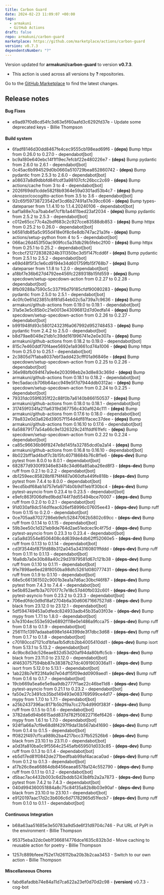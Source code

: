 ```yaml
---
title: Carbon Guard
date: 2024-02-23 11:09:07 +00:00
tags:
  - armakuni
  - GitHub Actions
draft: false
repo: armakuni/carbon-guard
marketplace: https://github.com/marketplace/actions/carbon-guard
version: v0.7.3
dependentsNumber: "?"
---
```



Version updated for **armakuni/carbon-guard** to version **v0.7.3**.
- This action is used across all versions by **?** repositories.

Go to the [GitHub Marketplace](https://github.com/marketplace/actions/carbon-guard) to find the latest changes.

## Release notes

#### Bug Fixes
- e9ad97f0d8cd54fc3d63e5f60aafd3c6292fd37e - Update some deprecated keys - Billie Thompson

#### Build system
- 6fadf8146d30dd8467fe4cec9555cb198ead69f6 - **(deps)** Bump httpx from 0.26.0 to 0.27.0 - dependabot[bot]
- bc9a180e640ebc14f1f19ec7efcbf22e480226e7 - **(deps)** Bump pydantic from 2.6.0 to 2.6.1 - dependabot[bot]
- 0c45ac6b994529d0b0660a510729bea852860742 - **(deps)** Bump pydantic from 2.5.3 to 2.6.0 - dependabot[bot]
- a08637a8d9dbbfd84fcdf3a98107cfc26bcc2c69 - **(deps)** Bump actions/cache from 3 to 4 - dependabot[bot]
- 2026f69dd1cdde582f8b9364e59a0301ad53b4c7 - **(deps)** Bump oknozor/cocogitto-action from 3.5 to 3.6 - dependabot[bot]
- 92c65f59738723542ef3cd6b27491a17e39cc606 - **(deps)** Bump types-dateparser from 1.1.4.10 to 1.1.4.20240106 - dependabot[bot]
- baf1a88e7ca7bab4ef7cf1b1a4411bed23af2034 - **(deps)** Bump pydantic from 2.5.2 to 2.5.3 - dependabot[bot]
- c012e65cc77c4a2bdf683c2c927cce83588db853 - **(deps)** Bump httpx from 0.25.2 to 0.26.0 - dependabot[bot]
- b6581db85a5c955d418e0f8c6e8db747ac21a3fe - **(deps)** Bump actions/setup-python from 4 to 5 - dependabot[bot]
- 066ac26d453f50ac909fcc5a31db29b5febc2f00 - **(deps)** Bump httpx from 0.25.1 to 0.25.2 - dependabot[bot]
- 9ccbcf212728382824b311350bc3d5f147fcdd6f - **(deps)** Bump pydantic from 2.5.1 to 2.5.2 - dependabot[bot]
- e69d48f5f3c1e6cd9194e34d601759fb15f768b7 - **(deps)** Bump dateparser from 1.1.8 to 1.2.0 - dependabot[bot]
- a18bf7e36b627d4792ee456fc2289318b15fd559 - **(deps)** Bump specdown/setup-specdown-action from 0.2.27 to 0.2.28 - dependabot[bot]
- 8fb09288a7590c5c3371f6d79185cfdf90080283 - **(deps)** Bump pydantic from 2.5.0 to 2.5.1 - dependabot[bot]
- 4c0fc0e61d23851c8f81d54eb02c5a739a7c9636 - **(deps)** Bump armakuni/github-actions from 0.19.0 to 0.19.1 - dependabot[bot]
- 31a5e3e5c85b0c21e0013e43096812d7d0edfa14 - **(deps)** Bump specdown/setup-specdown-action from 0.2.26 to 0.2.27 - dependabot[bot]
- b991948fd93c580124323f6a067992d952748453 - **(deps)** Bump pydantic from 2.4.2 to 2.5.0 - dependabot[bot]
- b8d79ae8048e21db1c39dd161996741e2e0e307a - **(deps)** Bump armakuni/github-actions from 0.18.2 to 0.19.0 - dependabot[bot]
- 815c7e460ddf70f4aee5692e1a93661cd74a1006 - **(deps)** Bump httpx from 0.25.0 to 0.25.1 - dependabot[bot]
- 2c3805d7f1aba8037ebf3add423cfff01a96846e - **(deps)** Bump specdown/setup-specdown-action from 0.2.25 to 0.2.26 - dependabot[bot]
- 36e98bfb094f47a9e4e203098eb2e3d8e83c369d - **(deps)** Bump armakuni/github-actions from 0.18.1 to 0.18.2 - dependabot[bot]
- 9ec5adaccb706b64acc949e5f7d7944ddb0312ac - **(deps)** Bump specdown/setup-specdown-action from 0.2.24 to 0.2.25 - dependabot[bot]
- 79331dc059f6351f22c88f0b7a6140b866150537 - **(deps)** Bump armakuni/github-actions from 0.18.0 to 0.18.1 - dependabot[bot]
- 317459f034fa211a6319d367756c430af624c111 - **(deps)** Bump armakuni/github-actions from 0.17.6 to 0.18.0 - dependabot[bot]
- 79a832e0d3a626d39057f154d4df81facec37dee - **(deps)** Bump armakuni/github-actions from 0.16.10 to 0.17.6 - dependabot[bot]
- 6a58879177a54a66c9e1326329c241fddf61fefc - **(deps)** Bump specdown/setup-specdown-action from 0.2.22 to 0.2.24 - dependabot[bot]
- ca85c96636b96f8247e8d145fa32785dcd0a2a14 - **(deps)** Bump armakuni/github-actions from 0.16.8 to 0.16.10 - dependabot[bot]
- 8b022bff1ad4bdf7c3b15fc40718684b76c8f1e6 - **(deps-dev)** Bump pytest from 8.0.0 to 8.0.1 - dependabot[bot]
- 682877d9300f9346e8348c34d66a85aba26ed8f3 - **(deps-dev)** Bump ruff from 0.2.1 to 0.2.2 - dependabot[bot]
- db1259eec85828bf87f4f487a060dfa449fe818b - **(deps-dev)** Bump pytest from 7.4.4 to 8.0.0 - dependabot[bot]
- 9ecd5bdf68ab1d757efa9714b0b9d11eb1f30bc4 - **(deps-dev)** Bump pytest-asyncio from 0.23.4 to 0.23.5 - dependabot[bot]
- e9efc863f006dfed9bdd744f7dd55494bce70007 - **(deps-dev)** Bump ruff from 0.2.0 to 0.2.1 - dependabot[bot]
- 91d030af8dc514d1feac626ef58996c07605ee43 - **(deps-dev)** Bump ruff from 0.1.15 to 0.2.0 - dependabot[bot]
- 0ce705aa87027286eb9efc52847062b5802c69cc - **(deps-dev)** Bump ruff from 0.1.14 to 0.1.15 - dependabot[bot]
- 59b3ee50c1d321eb9de764d2ae51edcec9c4f75d - **(deps-dev)** Bump pytest-asyncio from 0.23.3 to 0.23.4 - dependabot[bot]
- ca5a8d3554e8506408c4d639de4db62ff52060e5 - **(deps-dev)** Bump ruff from 0.1.13 to 0.1.14 - dependabot[bot]
- cd3f3544bf875fd88b312a045a343160801ffddd - **(deps-dev)** Bump ruff from 0.1.11 to 0.1.13 - dependabot[bot]
- 16a8db7a0e30b88a40c29d31979581d67c121b38 - **(deps-dev)** Bump ruff from 0.1.10 to 0.1.11 - dependabot[bot]
- 91e7898ae6ed28f8050ba98dfc5261d080777431 - **(deps-dev)** Bump ruff from 0.1.9 to 0.1.10 - dependabot[bot]
- 68e5c661361502c9001b3ea1a7d6ac30bcf46f87 - **(deps-dev)** Bump pytest from 7.4.3 to 7.4.4 - dependabot[bot]
- be5b852aefb3a7070177c7e18c57d40fb032c601 - **(deps-dev)** Bump pytest-asyncio from 0.23.2 to 0.23.3 - dependabot[bot]
- 706ed0fdc0d9d18af2704b6a30d60671667527d8 - **(deps-dev)** Bump black from 23.12.0 to 23.12.1 - dependabot[bot]
- 5df594749453a0dfedc824933adb45b35a03f03e - **(deps-dev)** Bump mypy from 1.7.1 to 1.8.0 - dependabot[bot]
- b7e3104ec553e592e6892f118e0e1486a9fcca75 - **(deps-dev)** Bump ruff from 0.1.8 to 0.1.9 - dependabot[bot]
- 256111c1397adaaba698e1d44399de3f7dbc3d68 - **(deps-dev)** Bump ruff from 0.1.7 to 0.1.8 - dependabot[bot]
- c70180ccd7121cd1bfaa1b5dfcb2bb4005410dd1 - **(deps-dev)** Bump isort from 5.13.1 to 5.13.2 - dependabot[bot]
- 4c9bc8d3dc526eae832d53d20af94da80bffc5cb - **(deps-dev)** Bump black from 23.11.0 to 23.12.0 - dependabot[bot]
- 4f4630757594bb87e38387b27dc4091903036a11 - **(deps-dev)** Bump isort from 5.12.0 to 5.13.1 - dependabot[bot]
- 1ab228b7e1f23f4a9d7e04df15f09edd0909aed1 - **(deps-dev)** Bump ruff from 0.1.6 to 0.1.7 - dependabot[bot]
- 19cb669a5ea6e5e9aa9db2777f1ae22c46be11d8 - **(deps-dev)** Bump pytest-asyncio from 0.21.1 to 0.23.2 - dependabot[bot]
- fa50e27c3491cb35bd149493e083769599ce4d17 - **(deps-dev)** Bump mypy from 1.7.0 to 1.7.1 - dependabot[bot]
- a25b2437396ac8171b5b2f9a7cc27b4d990f383f - **(deps-dev)** Bump ruff from 0.1.5 to 0.1.6 - dependabot[bot]
- 3782da6d94b6615add837d782f50822716ef6426 - **(deps-dev)** Bump mypy from 1.6.1 to 1.7.0 - dependabot[bot]
- 924f1a66a7cf9e68d8f4297f9da13b567ab41690 - **(deps-dev)** Bump ruff from 0.1.4 to 0.1.5 - dependabot[bot]
- ff0822f497cf1ca989b2ba4217bcc37fb52526b6 - **(deps-dev)** Bump black from 23.10.1 to 23.11.0 - dependabot[bot]
- a0d3fa810ba0c9f5564c2545afb659501d033c85 - **(deps-dev)** Bump ruff from 0.1.3 to 0.1.4 - dependabot[bot]
- eb5d17ed81f0842de271bedfbab99af4acaca0ad - **(deps-dev)** Bump ruff from 0.1.2 to 0.1.3 - dependabot[bot]
- a17b26c8ea66864db8456eaea6578a124c552790 - **(deps-dev)** Bump ruff from 0.1.1 to 0.1.2 - dependabot[bot]
- d5bac7ac4432b003c6d2bddb5243b8fb2a2a7873 - **(deps-dev)** Bump pytest from 7.4.2 to 7.4.3 - dependabot[bot]
- 040d994360051884a8c75c84f35a82b8b03e90af - **(deps-dev)** Bump black from 23.10.0 to 23.10.1 - dependabot[bot]
- e9120197aac17d2c3b606c6d71782965d51fecb7 - **(deps-dev)** Bump ruff from 0.1.0 to 0.1.1 - dependabot[bot]
#### Continuous Integration
- b68a63aa51685e3e50783a9d5de6f31d9704c746 - Put URL of PyPI in the environment - Billie Thompson

- 95375eba32dc0eb1f366814776dce1635c832b3d - Move caching to reusable action for poetry - Billie Thompson

- 1257c889bfeee752e17d26112ba20b3b2caa3453 - Switch to our own action - Billie Thompson

#### Miscellaneous Chores
- fabd6afadbb74e84a11d7ca622a23ef0d70d2c98 - **(version)** v0.7.3 - cog-bot




